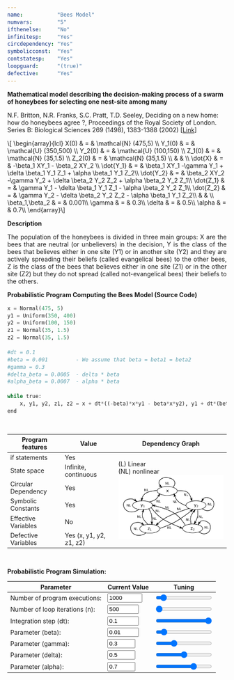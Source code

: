 ```yaml
---
name:           "Bees Model"
numvars:        "5"
ifthenelse:     "No"
infinitesp:     "Yes"
circdependency: "Yes"
symbolicconst:  "Yes"
contstatesp:    "Yes"
loopguard:      "(true)"
defective:      "Yes"
---
```


<b>Mathematical model describing the decision-making process of a swarm of honeybees for selecting one nest-site among many</b>

N.F. Britton, N.R. Franks, S.C. Pratt, T.D. Seeley, Deciding on a new home: how do honeybees agree ?, Proceedings of the Royal Society of London. Series B: Biological Sciences 269 (1498), 1383-1388 (2002)
    [<a href="https://royalsocietypublishing.org/doi/10.1098/rspb.2002.2001">Link</a>]
<p>
\[ \begin{array}{lcl}
X(0) & = & \mathcal{N} (475,5) \\
Y_1(0) & = & \mathcal{U} (350,500) \\
Y_2(0) & = & \mathcal{U} (100,150) \\
Z_1(0) & = & \mathcal{N} (35,1.5) \\
Z_2(0) & = & \mathcal{N} (35,1.5) \\
 &  &  \\
\dot{X} & = & -\beta_1 XY_1 - \beta_2 XY_2 \\
\dot{Y_1} & = & \beta_1 XY_1 -\gamma Y_1 + \delta \beta_1 Y_1 Z_1 + \alpha \beta_1 Y_1 Z_2\\
\dot{Y_2} & = & \beta_2 XY_2 -\gamma Y_2 + \delta \beta_2 Y_2 Z_2 + \alpha \beta_2 Y_2 Z_1\\
\dot{Z_1} & = & \gamma Y_1 - \delta \beta_1 Y_1 Z_1 - \alpha \beta_2 Y_2 Z_1\\
\dot{Z_2} & = & \gamma Y_2 - \delta \beta_2 Y_2 Z_2 - \alpha \beta_1 Y_1 Z_2\\
 &  &  \\
\beta_1,\beta_2 & = & 0.001\\
\gamma & = & 0.3\\
\delta & = & 0.5\\
\alpha & = & 0.7\\
\end{array}\] 
</p>

<b>Description</b>
<p align="justify">The population of the honeybees is divided in three main groups: X are the bees that 
are neutral (or unbelievers) in the decision, Y is the class of the bees that believes either
in one site (Y1) or in another site (Y2) and they are actively spreading their beliefs (called evangelical bees) 
to the other bees, Z is the class of the bees that believes either
in one site (Z1) or in the other site (Z2) but they do not spread (called not-evangelical bees) their beliefs 
to the others.</p>

<b>Probabilistic Program Computing the Bees Model (Source Code)</b>
```python
x = Normal(475, 5)
y1 = Uniform(350, 400)
y2 = Uniform(100, 150)
z1 = Normal(35, 1.5)
z2 = Normal(35, 1.5)

#dt = 0.1
#beta = 0.001         - We assume that beta = beta1 = beta2 
#gamma = 0.3
#delta_beta = 0.0005  - delta * beta
#alpha_beta = 0.0007  - alpha * beta 

while true:
    x, y1, y2, z1, z2 = x + dt*((-beta)*x*y1 - beta*x*y2), y1 + dt*(beta*x*y1 - gamma*y1 + delta_beta *y1*z1 + alpha_beta*y1*z2), y2 + dt*(beta*x*y2 - gamma*y2 + delta_beta*y2*z2 + alpha_beta*y2*z1), z1 + dt*(gamma*y1 - delta_beta*y1*z1 - alpha_beta*y2*z1), z2 + dt*(gamma*y2 - delta_beta*y2*z2 - alpha_beta*y1*z2)
end
```

<br>
<table>
    <thead>
        <tr>
            <th>Program features</th>
            <th>Value</th>
            <th>Dependency Graph</th>
        </tr>
    </thead>
    <tbody>
        <tr>
            <td>if statements</td>
            <td>Yes</td>
            <td rowspan=6>(L) Linear <br> (NL) nonlinear <br><img src="/assets/dep_graphs/bees.png" alt="Dependency Graph" style="width:400px;"/></td>
        </tr>
        <tr>
            <td>State space</td>
            <td>Infinite, continuous</td>
        </tr>
        <tr>
            <td>Circular Dependency</td>
            <td>Yes</td>
        </tr>
        <tr>
            <td>Symbolic Constants</td>
            <td>Yes</td>
        </tr>
        <tr>
            <td>Effective Variables</td>
            <td>No</td>
        </tr>
        <tr>
            <td>Defective Variables</td>
            <td>Yes (x, y1, y2, z1, z2)</td>
        </tr>
    </tbody>
</table>

<br>


<b>Probabilistic Program Simulation:</b>

| Parameter | Current Value | Tuning |
| --- | ----------- | ----------- |
| Number of program executions: | <input type="number" id="num_experiments" name="num_experiments" min="100" max="10000" step="100" value="1000" onchange="updateNumExp(this.value)"> | <input type="range" id="num_experiments_slider" name="num_experiments_slider" min="100" max="10000" step="100" value="1000" onchange="updateNumExp(this.value)"> |
| Number of loop iterations (n): | <input type="number" id="num_iterations" name="num_iterations" min="500" max="2000" step="10" value="500" onchange="updateNumIter(this.value)">  | <input type="range" id="num_iterations_slider" name="num_iterations_slider" min="500" max="2000" step="10" value="500" onchange="updateNumIter(this.value)"> |
| Integration step (dt): | <input type="number" id="integration_step" name="integration_step" min="0.01" max="0.1" step="0.01" value="0.1" onchange="updateIntegrationStep(this.value)"> | <input type="range" id="integration_step_slider" name="integration_step_slider" min="0.01" max="0.1" step="0.01" value="0.1" onchange="updateIntegrationStep(this.value)"> |
| Parameter (beta): | <input type="number" id="parameter_beta" name="parameter_beta" min="0" max="0.1" step="0.01" value="0.01" onchange="updateParameterBeta(this.value)"> | <input type="range" id="parameter_beta_slider" name="parameter_beta_slider" min="0" max="0.1" step="0.01" value="0.01" onchange="updateParameterBeta(this.value)"> |
| Parameter (gamma): | <input type="number" id="parameter_gamma" name="parameter_gamma" min="0" max="1" step="0.1" value="0.3" onchange="updateParameterGamma(this.value)"> | <input type="range" id="parameter_gamma_slider" name="parameter_gamma_slider" min="0" max="1" step="0.1" value="0.3" onchange="updateParameterGamma(this.value)"> |
| Parameter (delta): | <input type="number" id="parameter_delta" name="parameter_delta" min="0" max="1" step="0.1" value="0.5" onchange="updateParameterDelta(this.value)"> | <input type="range" id="parameter_delta_slider" name="parameter_delta_slider" min="0" max="1" step="0.1" value="0.5" onchange="updateParameterDelta(this.value)"> |
| Parameter (alpha): | <input type="number" id="parameter_alpha" name="parameter_alpha" min="0" max="1" step="0.1" value="0.7" onchange="updateParameterAlpha(this.value)"> | <input type="range" id="parameter_alpha_slider" name="parameter_alpha_slider" min="0" max="1" step="0.1" value="0.7" onchange="updateParameterAlpha(this.value)"> |

<div id="myDiv"><!-- Plotly chart will be drawn inside this DIV --></div>
<script>

    function sampleBernoulli(val_p){
    	if (Math.random() < val_p) return 1;
        return 0;
    }
    
    function sampleUniform(min, max) {
        return (Math.random() * (max - min)) + min;
    }
    
    //From https://stackoverflow.com/questions/25582882/javascript-math-random-normal-distribution-gaussian-bell-curve
    function sampleNormal(mean, stdev) {
  		var y2;
  		var use_last = false;
  		
  		return function() {
   			 var y1;
    		 if (use_last) {
                y1 = y2;
                use_last = false;
             } else {
                var x1, x2, w;
                do {
                   x1 = 2.0 * Math.random() - 1.0;
                   x2 = 2.0 * Math.random() - 1.0;
                   w = x1 * x1 + x2 * x2;
               } while (w >= 1.0);
               w = Math.sqrt((-2.0 * Math.log(w)) / w);
               y1 = x1 * w;
               y2 = x2 * w;
               use_last = true;
             }
             var retval = mean + stdev * y1;
             if (retval > 0) return retval;
             return -retval;
        }
    }
    
    function computeProgram(nit, nexps, dt, beta, gamma, delta, alpha){
             //alert("Numero iterazioni:" + nit.toString() + " Numero di esperimenti: " + nexps.toString() + " dt=" + dt.toString() + " beta=" + beta.toString() + " gamma=" + gamma.toString() + " delta=" + delta.toString() + " alpha=" + alpha.toString());
             var x, y1, y2, z1, z2;
             
             var x_trace  = [];
             var y1_trace = [];
             var y2_trace = [];
             var z1_trace = [];
             var z2_trace = [];
             
             for (var i = 0; i < nsim; i++) {
                 x_trace[i,0] = sampleNormal(475, 5);
                 y1_trace[i,0] = sampleUniform(350, 400);
                 y2_trace[i,0] = sampleUniform(100, 150);
                 z1_trace[i,0] = sampleNormal(35, 1.5);
                 z1_trace[i,0] = sampleNormal(35, 1.5);
                 for (var j = 1; j < nit; j++){
                     x_trace[i,j] = x_trace[i,j-1] + dt * (-beta * x_trace[i,j-1] * y1_trace[i,j-1] - beta * x_trace[i,j-1] * y2_trace[i,j-1]); 
                 }
             }
    }
    function plotProbProgram (val_p, nit, nsim){
        var x = [];
        var tot1 = 0;
        var tot2 = 0;
        var tot3 = 0;
        var tot4 = 0;
    	for (var i = 0; i < nsim; i++) {
             x[i] = 0;  
             for (var j = 0; j < nit; j++)
            	x[i] += sampleBernoulli(val_p);
             tot1 += x[i];
             tot2 += x[i]*x[i];
             tot3 += x[i]*x[i]*x[i];
             tot4 += x[i]*x[i]*x[i]*x[i];
    	} 
    	
    	
    	var trace = {
      		x: x,
       		type: 'histogram',
			histnorm: 'probability',
			marker: { 
			     color: "rgba(255, 100, 102, 0.7)", 
                 line: { color:  "rgba(255, 100, 102, 1)", 
                         width: 1
                 }
              },
              autobinx: false, 
              xbins: { 
                 size: 1 
              }
    	};
    
    	var data = [trace];
    	var layout = {
      		bargap: 0.05, 
      		bargroupgap: 0.2, 
      		barmode: "overlay", 
      		title: "Sampled Results (p=" + val_p.toString() + ", loop iteration=" + nit.toString()  + ", num. simulations = " + nsim.toString()  + ")", 
      		xaxis: {title: "X Value"}, 
      		yaxis: {title: "Probability"}
    	}
    	Plotly.newPlot('myDiv', data, layout);
    	
    	var exact_e_x_elem   = document.getElementById("exact_e_x");
    	exact_e_x_elem.value = val_p * nit;
    	
    	var approx_e_x_elem   = document.getElementById("approx_e_x");
    	approx_e_x_elem.value = tot1/nsim;
    	
    	var exact_e_x2_elem   = document.getElementById("exact_e_x2");
    	exact_e_x2_elem.value = val_p * nit * (val_p * (nit - 1) + 1);
    	
    	var approx_e_x2_elem   = document.getElementById("approx_e_x2");
    	approx_e_x2_elem.value = tot2/nsim;
    	
    	var exact_e_x3_elem   = document.getElementById("exact_e_x3");
    	exact_e_x3_elem.value = val_p * nit * (val_p * val_p * nit * nit - 3 * nit * val_p * val_p + 3 * nit * val_p + 2 * val_p * val_p - 3 * val_p + 1);
    	
    	var approx_e_x3_elem   = document.getElementById("approx_e_x3");
    	approx_e_x3_elem.value = tot3/nsim;
    	
    	var exact_e_x4_elem   = document.getElementById("exact_e_x4");
    	exact_e_x4_elem.value = val_p * nit * (val_p * val_p * val_p * nit * nit * nit - 6 * nit * nit * val_p * val_p * val_p + 6 * nit * nit * val_p * val_p + 11 * nit * val_p * val_p * val_p - 18 * nit * val_p * val_p + 7 * nit * val_p - 6 * val_p * val_p * val_p + 12 * val_p * val_p - 7 * val_p + 1);
    	
    	var approx_e_x4_elem   = document.getElementById("approx_e_x4");
    	approx_e_x4_elem.value = tot4/nsim;
    }
    
    var elem2 = document.getElementById("num_iterations");
    var elem3 = document.getElementById("num_experiments");
    var elem4 = document.getElementById("integration_step");
    var elem5 = document.getElementById("parameter_beta");
    var elem6 = document.getElementById("parameter_gamma");
    var elem7 = document.getElementById("parameter_delta");
    var elem8 = document.getElementById("parameter_alpha");
    computeProgram(elem2.value, elem3.value, elem4.value, elem5.value, elem6.value, elem7.value, elem8.value);
    
    //plotProbProgram (prob_elem.value, iter_elem.value, exp_elem.value);
    


	function updateNumIter(nit) {
  		var elem1 = document.getElementById("num_iterations_slider");
        elem1.value = nit;
        var elem2 = document.getElementById("num_iterations");
        elem2.value = nit;
        
        var elem3 = document.getElementById("num_experiments");
        var elem4 = document.getElementById("integration_step");
        var elem5 = document.getElementById("parameter_beta");
        var elem6 = document.getElementById("parameter_gamma");
        var elem7 = document.getElementById("parameter_delta");
        var elem8 = document.getElementById("parameter_alpha");
        computeProgram(nit, elem3.value, elem4.value, elem5.value, elem6.value, elem7.value, elem8.value);
	}
	function updateNumExp(nsim) {
  		var elem1 = document.getElementById("num_experiments_slider");
        elem1.value = nsim;
        var elem2 = document.getElementById("num_experiments");
        elem2.value = nsim;
        
        var elem3 = document.getElementById("num_iterations");
        var elem4 = document.getElementById("integration_step");
        var elem5 = document.getElementById("parameter_beta");
        var elem6 = document.getElementById("parameter_gamma");
        var elem7 = document.getElementById("parameter_delta");
        var elem8 = document.getElementById("parameter_alpha");
        computeProgram(elem3.value, nsim, elem4.value, elem5.value, elem6.value, elem7.value, elem8.value);
	}
	
	function updateIntegrationStep(dt){
	    var elem1 = document.getElementById("integration_step_slider");
        elem1.value = dt;
        var elem2 = document.getElementById("integration_step");
        elem2.value = dt;
        
        elem2 = document.getElementById("num_iterations");
    	var elem3 = document.getElementById("num_experiments");
    	var elem4 = document.getElementById("integration_step");
    	var elem5 = document.getElementById("parameter_beta");
    	var elem6 = document.getElementById("parameter_gamma");
    	var elem7 = document.getElementById("parameter_delta");
    	var elem8 = document.getElementById("parameter_alpha");
    	computeProgram(elem2.value, elem3.value, elem4.value, elem5.value, elem6.value, elem7.value, elem8.value);
	}
	
	function updateParameterBeta(beta){
	    var elem1 = document.getElementById("parameter_beta_slider");
        elem1.value = beta;
        var elem2 = document.getElementById("parameter_beta");
        elem2.value = beta;
        
        elem2 = document.getElementById("num_iterations");
    	var elem3 = document.getElementById("num_experiments");
    	var elem4 = document.getElementById("integration_step");
    	var elem5 = document.getElementById("parameter_beta");
    	var elem6 = document.getElementById("parameter_gamma");
    	var elem7 = document.getElementById("parameter_delta");
    	var elem8 = document.getElementById("parameter_alpha");
    	computeProgram(elem2.value, elem3.value, elem4.value, elem5.value, elem6.value, elem7.value, elem8.value);
	}
	
    function updateParameterGamma(gamma){
	    var elem1 = document.getElementById("parameter_gamma_slider");
        elem1.value = gamma;
        var elem2 = document.getElementById("parameter_gamma");
        elem2.value = gamma;
        
        elem2 = document.getElementById("num_iterations");
    	var elem3 = document.getElementById("num_experiments");
    	var elem4 = document.getElementById("integration_step");
    	var elem5 = document.getElementById("parameter_beta");
    	var elem6 = document.getElementById("parameter_gamma");
    	var elem7 = document.getElementById("parameter_delta");
    	var elem8 = document.getElementById("parameter_alpha");
    	computeProgram(elem2.value, elem3.value, elem4.value, elem5.value, elem6.value, elem7.value, elem8.value);
        
	}
	
    function updateParameterDelta(delta){
	    var elem1 = document.getElementById("parameter_delta_slider");
        elem1.value = delta;
        var elem2 = document.getElementById("parameter_delta");
        elem2.value = delta;
        
        elem2 = document.getElementById("num_iterations");
    	var elem3 = document.getElementById("num_experiments");
    	var elem4 = document.getElementById("integration_step");
    	var elem5 = document.getElementById("parameter_beta");
    	var elem6 = document.getElementById("parameter_gamma");
    	var elem7 = document.getElementById("parameter_delta");
    	var elem8 = document.getElementById("parameter_alpha");
    	computeProgram(elem2.value, elem3.value, elem4.value, elem5.value, elem6.value, elem7.value, elem8.value);
	}
	
	function updateParameterAlpha(alpha){
	    var elem1 = document.getElementById("parameter_alpha_slider");
        elem1.value = alpha;
        var elem2 = document.getElementById("parameter_alpha");
        elem2.value = alpha;
        
        elem2 = document.getElementById("num_iterations");
    	var elem3 = document.getElementById("num_experiments");
    	var elem4 = document.getElementById("integration_step");
    	var elem5 = document.getElementById("parameter_beta");
    	var elem6 = document.getElementById("parameter_gamma");
    	var elem7 = document.getElementById("parameter_delta");
    	var elem8 = document.getElementById("parameter_alpha");
    	computeProgram(elem2.value, elem3.value, elem4.value, elem5.value, elem6.value, elem7.value, elem8.value);
	}
     
  </script>
